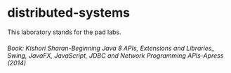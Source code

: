 # distributed-systems
This laboratory stands for the pad labs.
###### Book: Kishori Sharan-Beginning Java 8 APIs, Extensions and Libraries_ Swing, JavaFX, JavaScript, JDBC and Network Programming APIs-Apress (2014)

